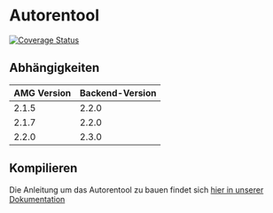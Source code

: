 # Autorentool
[![Coverage Status](https://coveralls.io/repos/github/ProjektAdLer/Autorentool/badge.svg?branch=main)](https://coveralls.io/github/ProjektAdLer/Autorentool?branch=main)

## Abhängigkeiten

| AMG Version | Backend-Version |
|-------------|-----------------|
| 2.1.5       | 2.2.0           |
| 2.1.7       | 2.2.0           |
| 2.2.0       | 2.3.0           |

## Kompilieren
Die Anleitung um das Autorentool zu bauen findet sich [hier in unserer Dokumentation](https://projektadler.github.io/Documentation/manualauthoringeinrichtenundkompilieren.html)
